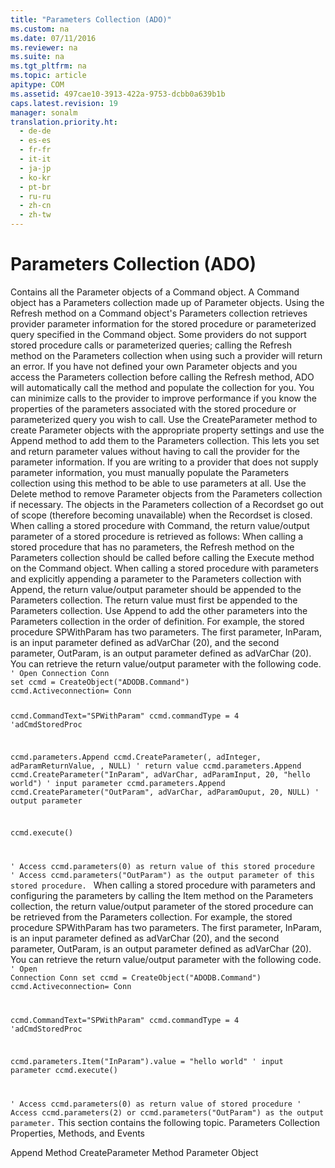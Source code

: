 ```yaml
---
title: "Parameters Collection (ADO)"
ms.custom: na
ms.date: 07/11/2016
ms.reviewer: na
ms.suite: na
ms.tgt_pltfrm: na
ms.topic: article
apitype: COM
ms.assetid: 497cae10-3913-422a-9753-dcbb0a639b1b
caps.latest.revision: 19
manager: sonalm
translation.priority.ht: 
  - de-de
  - es-es
  - fr-fr
  - it-it
  - ja-jp
  - ko-kr
  - pt-br
  - ru-ru
  - zh-cn
  - zh-tw
---
```

# Parameters Collection (ADO)
<?xml version="1.0" encoding="utf-8"?>
<developerReferenceWithoutSyntaxDocument xmlns="http://ddue.schemas.microsoft.com/authoring/2003/5" xmlns:xlink="http://www.w3.org/1999/xlink" xmlns:xsi="http://www.w3.org/2001/XMLSchema-instance" xsi:schemaLocation="http://ddue.schemas.microsoft.com/authoring/2003/5 http://dduestorage.blob.core.windows.net/ddueschema/developer.xsd">
  <introduction>
    <para>Contains all the <legacyLink xlink:href="e010e794-7f0f-4026-8b5b-37328e437d63">Parameter</legacyLink> objects of a <legacyLink xlink:href="a02c22fb-542d-465e-a629-30fd59dcbebf">Command</legacyLink> object.</para>
  </introduction>
  <languageReferenceRemarks>
    <content>
      <para>A <legacyBold>Command</legacyBold> object has a <legacyBold>Parameters</legacyBold> collection made up of <legacyBold>Parameter</legacyBold> objects.</para>
      <para>Using the <legacyLink xlink:href="089b7ca7-684f-4259-8032-5bd1ecc54426">Refresh</legacyLink> method on a <legacyBold>Command</legacyBold> object's <legacyBold>Parameters</legacyBold> collection retrieves provider parameter information for the stored procedure or parameterized query specified in the <legacyBold>Command</legacyBold> object. Some providers do not support stored procedure calls or parameterized queries; calling the <legacyBold>Refresh</legacyBold> method on the <legacyBold>Parameters</legacyBold> collection when using such a provider will return an error.</para>
      <para>If you have not defined your own <legacyBold>Parameter</legacyBold> objects and you access the <legacyBold>Parameters</legacyBold> collection before calling the <legacyBold>Refresh</legacyBold> method, ADO will automatically call the method and populate the collection for you.</para>
      <para>You can minimize calls to the provider to improve performance if you know the properties of the parameters associated with the stored procedure or parameterized query you wish to call. Use the <legacyLink xlink:href="9666fdcc-0544-4ed7-a97b-c415f2a56d7e">CreateParameter</legacyLink> method to create <legacyBold>Parameter</legacyBold> objects with the appropriate property settings and use the <legacyLink xlink:href="f8a9bbed-ba9c-4698-945d-317ad22d2e92">Append</legacyLink> method to add them to the <legacyBold>Parameters</legacyBold> collection. This lets you set and return parameter values without having to call the provider for the parameter information. If you are writing to a provider that does not supply parameter information, you must manually populate the <legacyBold>Parameters</legacyBold> collection using this method to be able to use parameters at all. Use the <legacyLink xlink:href="160c575e-df63-4ade-a2d3-5fd8f72e70cc">Delete</legacyLink> method to remove <legacyBold>Parameter</legacyBold> objects from the <legacyBold>Parameters</legacyBold> collection if necessary.</para>
      <para>The objects in the <legacyBold>Parameters</legacyBold> collection of a <legacyBold>Recordset</legacyBold> go out of scope (therefore becoming unavailable) when the <legacyBold>Recordset</legacyBold> is closed.</para>
      <para>When calling a stored procedure with <legacyBold>Command</legacyBold>, the return value/output parameter of a stored procedure is retrieved as follows:</para>
      <list class="ordered">
        <listItem>
          <para>When calling a stored procedure that has no parameters, the <legacyBold>Refresh</legacyBold> method on the <legacyBold>Parameters</legacyBold> collection should be called before calling the <legacyBold>Execute</legacyBold> method on the <legacyBold>Command</legacyBold> object.</para>
        </listItem>
        <listItem>
          <para>When calling a stored procedure with parameters and explicitly appending a parameter to the <legacyBold>Parameters</legacyBold> collection with <legacyBold>Append</legacyBold>, the return value/output parameter should be appended to the <legacyBold>Parameters</legacyBold> collection. The return value must first be appended to the <legacyBold>Parameters</legacyBold> collection. Use <legacyBold>Append</legacyBold> to add the other parameters into the <legacyBold>Parameters</legacyBold> collection in the order of definition. For example, the stored procedure SPWithParam has two parameters. The first parameter, <parameterReference>InParam</parameterReference>, is an input parameter defined as adVarChar (20), and the second parameter, <parameterReference>OutParam</parameterReference>, is an output parameter defined as adVarChar (20). You can retrieve the return value/output parameter with the following code.</para>
          <code>' Open Connection Conn
set ccmd = CreateObject("ADODB.Command")
ccmd.Activeconnection= Conn

ccmd.CommandText="SPWithParam"
ccmd.commandType = 4 'adCmdStoredProc

ccmd.parameters.Append ccmd.CreateParameter(, adInteger, adParamReturnValue, , NULL)   ' return value
ccmd.parameters.Append ccmd.CreateParameter("InParam", adVarChar, adParamInput, 20, "hello world")   ' input parameter
ccmd.parameters.Append ccmd.CreateParameter("OutParam", adVarChar, adParamOuput, 20, NULL)   ' output parameter

ccmd.execute()

' Access ccmd.parameters(0) as return value of this stored procedure
' Access ccmd.parameters("OutParam") as the output parameter of this stored procedure.
</code>
        </listItem>
        <listItem>
          <para>When calling a stored procedure with parameters and configuring the parameters by calling the <legacyBold>Item</legacyBold> method on the <legacyBold>Parameters</legacyBold> collection, the return value/output parameter of the stored procedure can be retrieved from the <legacyBold>Parameters</legacyBold> collection. For example, the stored procedure SPWithParam has two parameters. The first parameter, <parameterReference>InParam</parameterReference>, is an input parameter defined as adVarChar (20), and the second parameter, <parameterReference>OutParam</parameterReference>, is an output parameter defined as adVarChar (20). You can retrieve the return value/output parameter with the following code.</para>
          <code>' Open Connection Conn
set ccmd = CreateObject("ADODB.Command")
ccmd.Activeconnection= Conn

ccmd.CommandText="SPWithParam"
ccmd.commandType = 4 'adCmdStoredProc

ccmd.parameters.Item("InParam").value = "hello world" ' input parameter
ccmd.execute()

' Access ccmd.parameters(0) as return value of stored procedure
' Access ccmd.parameters(2) or ccmd.parameters("OutParam") as the output parameter.</code>
        </listItem>
      </list>
      <para>This section contains the following topic.</para>
      <list class="bullet">
        <listItem>
          <para>
            <legacyLink xlink:href="63b3f9a3-1c36-4d06-a6b0-49b5eb5adf06">Parameters Collection Properties, Methods, and Events</legacyLink>
          </para>
        </listItem>
      </list>
    </content>
  </languageReferenceRemarks>
  <relatedTopics>
<link xlink:href="f8a9bbed-ba9c-4698-945d-317ad22d2e92">Append Method</link>
<link xlink:href="9666fdcc-0544-4ed7-a97b-c415f2a56d7e">CreateParameter Method</link>
<link xlink:href="e010e794-7f0f-4026-8b5b-37328e437d63">Parameter Object</link>
</relatedTopics>
</developerReferenceWithoutSyntaxDocument>